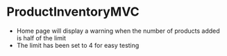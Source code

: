 # ProductInventoryMVC
- Home page will display a warning when the number of products added is half of the limit
- The limit has been set to 4 for easy testing
